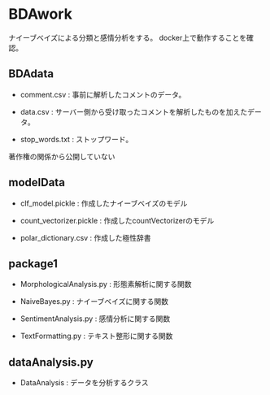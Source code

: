 # BDAwork
ナイーブベイズによる分類と感情分析をする。
docker上で動作することを確認。

## BDAdata
- comment.csv : 事前に解析したコメントのデータ。

- data.csv : サーバー側から受け取ったコメントを解析したものを加えたデータ。

- stop_words.txt : ストップワード。

著作権の関係から公開していない

## modelData
- clf_model.pickle : 作成したナイーブベイズのモデル

- count_vectorizer.pickle : 作成したcountVectorizerのモデル

- polar_dictionary.csv : 作成した極性辞書

## package1 
- MorphologicalAnalysis.py : 形態素解析に関する関数

- NaiveBayes.py : ナイーブベイズに関する関数

- SentimentAnalysis.py : 感情分析に関する関数

- TextFormatting.py : テキスト整形に関する関数

## dataAnalysis.py
- DataAnalysis : データを分析するクラス

